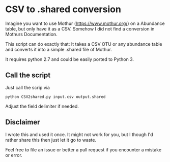 # CSV to .shared conversion
Imagine you want to use Mothur (https://www.mothur.org/) on a Abundance table, but only have it as a CSV.
Somehow I did not find a conversion in Mothurs Documentation.

This script can do exactly that: It takes a CSV OTU or any abundance table and converts it into a simple .shared file of Mothur.

It requires python 2.7 and could be easily ported to Python 3.

## Call the script

Just call the scrip via 

```
python CSV2shared.py input.csv output.shared
```

Adjust the field delimiter if needed.

## Disclaimer
I wrote this and used it once. It might not work for you, but I though I'd rather share this then just let it go to waste.

Feel free to file an issue or better a pull request if you encounter a mistake or error.
